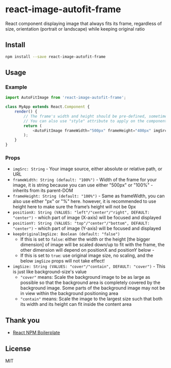 # react-image-autofit-frame
React component displaying image that always fits its frame, regardless of size, orientation (portrait or landscape) while keeping original ratio

## Install

```bash
npm install --save react-image-autofit-frame
```

## Usage

### Example

```javascript
import AutoFitImage from 'react-image-autofit-frame';

class MyApp extends React.Component {
    render() {
    	// The frame's width and height should be pre-defined, sometimes inheriting from parent's CSS (using %) is still fine
    	// You can also use "style" attribute to apply on the component
        return (
            <AutoFitImage frameWidth="500px" frameHeight="400px" imgSrc="https://dummyimage.com/600x400/00ffee/fff" style={{/*..your style here..*/}}/>
        );
    }
}
```

### Props

- `imgSrc: String` - Your image source, either absolute or relative path, or URL
- `frameWidth: String (default: "100%")` - Width of the frame for your image, it is string because you can use either "500px" or "100%" - inherits from its parent-DOM
- `frameHeight: String (default: "100%")` - Same as frameWidth, you can also use either "px" or "%" here. however, it is recommended to use height here to make sure the frame’s height will not be 0px 
- `positionX: String (VALUES: "left"/"center"/"right", DEFAULT: "center")` - which part of image (X-axis) will be focused and displayed
- `positionY: String (VALUES: "top"/"center"/"bottom", DEFAULT: "center")` - which part of image (Y-axis) will be focused and displayed
- `keepOriginalImgSize: Boolean (default: "false")`
    + If this is set to `false`: either the width or the height [the bigger dimension] of image will be scaled down/up to fit with the frame, the other dimension will depend on positionX and positionY below - 
    + If this is set to `true`: use original image size, no scaling, and the below `imgSize` props will not take effect!
- `imgSize: String (VALUES: "cover"/"contain", DEFAULT: "cover")` - This is just like background-size's value 
    + `"cover"` means: Scale the background image to be as large as possible so that the background area is completely covered by the background image. Some parts of the background image may not be in view within the background positioning area
    + `"contain"` means: Scale the image to the largest size such that both its width and its height can fit inside the content area

## Thank you

- [React NPM Boilerplate](https://github.com/juliancwirko/react-npm-boilerplate)

## License

MIT
